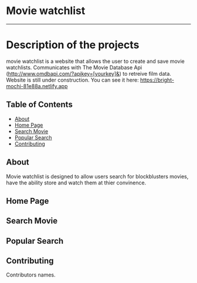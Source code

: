 # Movie watchlist

---

# Description of the projects

movie watchlist is a website that allows the user to create and save movie watchlists. Communicates with The Movie Database Api (http://www.omdbapi.com/?apikey=[yourkey]&) to retreive film data. Website is still under construction. You can see it here: https://bright-mochi-81e88a.netlify.app

## Table of Contents

- [About](#about)
- [Home Page](#home-page)
- [Search Movie](#search-movie)
- [Popular Search](#popular-Search)
- [Contributing](#contributing)

## About

Movie watchlist is designed to allow users search for blockblusters movies, have the ability store and watch them at thier convinence.

## Home Page

## Search Movie

## Popular Search

## Contributing

Contributors names.

